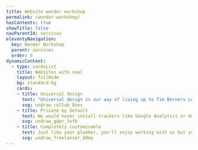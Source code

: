 ```yaml
---
title: Website wonder workshop
permalink: /wonder-workshop/
hasContents: true
showTitle: false
navParentId: services
eleventyNavigation:
  key: Wonder Workshop
  parent: services
  order: 0
dynamicContent:
  - type: cardsList
    title: Websites with soul
    layout: fullWide
    bg: standard-bg
    cards:
    - title: Universal design
      text: "Universal design is our way of living up to Tim Berners Lee's founding words for the web: 'This is for everyone'. Inclusive design principles ensure accessibility is never a bolt on. It's for us all."
      svg: undraw_collab_8oes
    - title: Private by default
      text: We would never install trackers like Google Analytics or do anything to compromise your privacy. This site doesn't need a cookie notice because we don't use the technologies GDPR exists to protect you from.
      svg: undraw_gdpr_3xfb
    - title: Completely customisable
      text: Just like your plumber, you'll enjoy working with us but you don't want to be calling us... ever again. Our simple CMS allows you to update your site and even create new pages and layouts. You're empowered. We're delighted.
      svg: undraw_freelancer_b0my 
---
```

 

